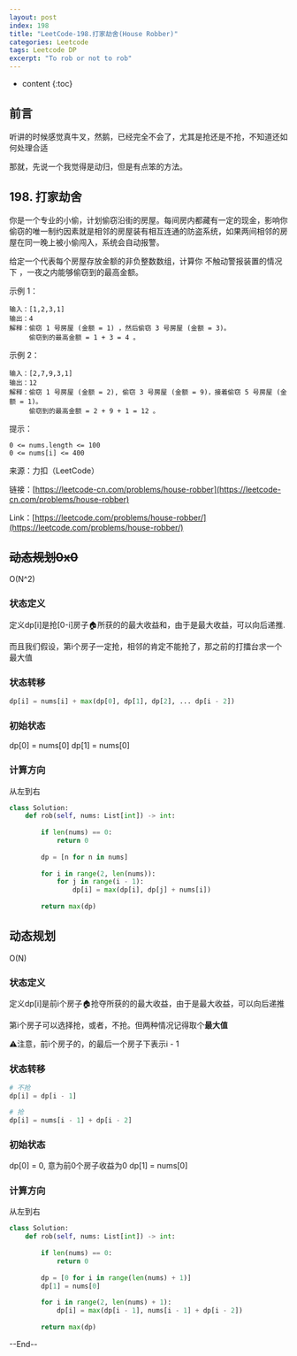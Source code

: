 ```yaml
---
layout: post
index: 198
title: "LeetCode-198.打家劫舍(House Robber)"
categories: Leetcode
tags: Leetcode DP
excerpt: "To rob or not to rob"
---
```


* content
{:toc}

## 前言

听讲的时候感觉真牛叉，然鹅，已经完全不会了，尤其是抢还是不抢，不知道还如何处理合适

那就，先说一个我觉得是动归，但是有点笨的方法。

## 198. 打家劫舍

你是一个专业的小偷，计划偷窃沿街的房屋。每间房内都藏有一定的现金，影响你偷窃的唯一制约因素就是相邻的房屋装有相互连通的防盗系统，如果两间相邻的房屋在同一晚上被小偷闯入，系统会自动报警。

给定一个代表每个房屋存放金额的非负整数数组，计算你 不触动警报装置的情况下 ，一夜之内能够偷窃到的最高金额。

示例 1：

```
输入：[1,2,3,1]
输出：4
解释：偷窃 1 号房屋 (金额 = 1) ，然后偷窃 3 号房屋 (金额 = 3)。
     偷窃到的最高金额 = 1 + 3 = 4 。
```

示例 2：

```
输入：[2,7,9,3,1]
输出：12
解释：偷窃 1 号房屋 (金额 = 2), 偷窃 3 号房屋 (金额 = 9)，接着偷窃 5 号房屋 (金额 = 1)。
     偷窃到的最高金额 = 2 + 9 + 1 = 12 。
```

提示：

```
0 <= nums.length <= 100
0 <= nums[i] <= 400
```

来源：力扣（LeetCode）

链接：[https://leetcode-cn.com/problems/house-robber](https://leetcode-cn.com/problems/house-robber)

Link：[https://leetcode.com/problems/house-robber/](https://leetcode.com/problems/house-robber/)

## ~~动态规划0x0~~

O(N^2)

### 状态定义

定义dp[i]是抢[0-i]房子🏠所获的的最大收益和，由于是最大收益，可以向后递推.

而且我们假设，第i个房子一定抢，相邻的肯定不能抢了，那之前的打擂台求一个最大值

### 状态转移

```python
dp[i] = nums[i] + max(dp[0], dp[1], dp[2], ... dp[i - 2])
```

### 初始状态

dp[0] = nums[0]
dp[1] = nums[0]

### 计算方向

从左到右

```python
class Solution:
    def rob(self, nums: List[int]) -> int:
        
        if len(nums) == 0:
            return 0
        
        dp = [n for n in nums]
        
        for i in range(2, len(nums)):
            for j in range(i - 1):
                dp[i] = max(dp[i], dp[j] + nums[i])
           
        return max(dp)
```

## 动态规划

O(N)

### 状态定义

定义dp[i]是前i个房子🏠抢夺所获的的最大收益，由于是最大收益，可以向后递推

第i个房子可以选择抢，或者，不抢。但两种情况记得取个**最大值**

⚠️注意，前i个房子的，的最后一个房子下表示i - 1

### 状态转移

```python
# 不抢
dp[i] = dp[i - 1]

# 抢
dp[i] = nums[i - 1] + dp[i - 2]
```

### 初始状态

dp[0] = 0, 意为前0个房子收益为0
dp[1] = nums[0]

### 计算方向

从左到右

```python
class Solution:
    def rob(self, nums: List[int]) -> int:
        
        if len(nums) == 0:
            return 0
        
        dp = [0 for i in range(len(nums) + 1)]
        dp[1] = nums[0]
        
        for i in range(2, len(nums) + 1):
            dp[i] = max(dp[i - 1], nums[i - 1] + dp[i - 2])
            
        return max(dp)
```

--End--
